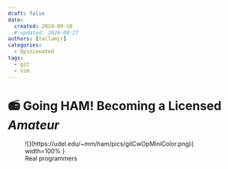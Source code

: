 ```yaml
---
draft: false
date:
  created: 2024-09-10
  # updated: 2024-08-27
authors: [tallamjr]
categories:
  - Opinionated
tags:
  - git
  - vim
---
```


# 📻 **Going HAM! Becoming a Licensed _Amateur_**

<figure markdown="span">
    ![](https://udel.edu/~mm/ham/pics/gilCwOpMiniColor.png){ width=100% }
  <figcaption>Real programmers</figcaption>
</figure>

<!-- more -->
